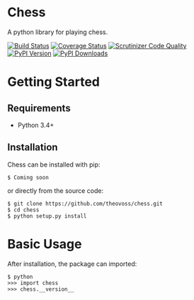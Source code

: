 # Chess

A python library for playing chess.

[![Build Status](http://img.shields.io/travis/theovoss/chess/master.svg)](https://travis-ci.org/theovoss/chess)
[![Coverage Status](http://img.shields.io/coveralls/theovoss/chess/master.svg)](https://coveralls.io/r/theovoss/chess)
[![Scrutinizer Code Quality](http://img.shields.io/scrutinizer/g/theovoss/chess.svg)](https://scrutinizer-ci.com/g/theovoss/chess/?branch=master)
[![PyPI Version](http://img.shields.io/pypi/v/Chess.svg)](https://pypi.python.org/pypi/Chess)
[![PyPI Downloads](http://img.shields.io/pypi/dm/Chess.svg)](https://pypi.python.org/pypi/Chess)

# Getting Started

## Requirements

* Python 3.4+

## Installation

Chess can be installed with pip:

```
$ Coming soon
```

or directly from the source code:

```
$ git clone https://github.com/theovoss/chess.git
$ cd chess
$ python setup.py install
```

# Basic Usage

After installation, the package can imported:

```
$ python
>>> import chess
>>> chess.__version__
```
